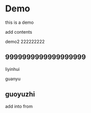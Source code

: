 # Demo
this is a demo

add contents


demo2 222222222

9999999999999999999
--------------
liyinhui

guanyu

guoyuzhi
------------
add into from 